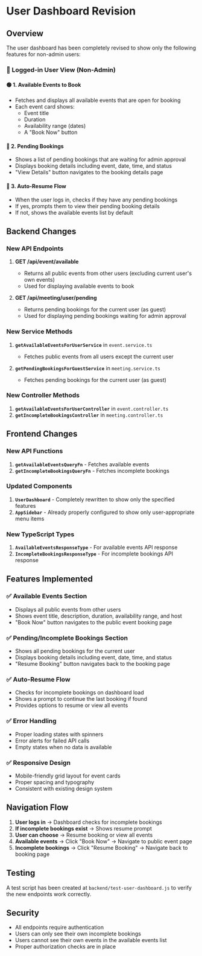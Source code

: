 # User Dashboard Revision

## Overview

The user dashboard has been completely revised to show only the following features for non-admin users:

### 👤 Logged-in User View (Non-Admin)

#### 🟢 1. Available Events to Book
- Fetches and displays all available events that are open for booking
- Each event card shows:
  - Event title
  - Duration
  - Availability range (dates)
  - A "Book Now" button

#### 📩 2. Pending Bookings
- Shows a list of pending bookings that are waiting for admin approval
- Displays booking details including event, date, time, and status
- "View Details" button navigates to the booking details page

#### 🔄 3. Auto-Resume Flow
- When the user logs in, checks if they have any pending bookings
- If yes, prompts them to view their pending booking details
- If not, shows the available events list by default

## Backend Changes

### New API Endpoints

1. **GET /api/event/available**
   - Returns all public events from other users (excluding current user's own events)
   - Used for displaying available events to book

2. **GET /api/meeting/user/pending**
   - Returns pending bookings for the current user (as guest)
   - Used for displaying pending bookings waiting for admin approval

### New Service Methods

1. **`getAvailableEventsForUserService`** in `event.service.ts`
   - Fetches public events from all users except the current user

2. **`getPendingBookingsForGuestService`** in `meeting.service.ts`
   - Fetches pending bookings for the current user (as guest)

### New Controller Methods

1. **`getAvailableEventsForUserController`** in `event.controller.ts`
2. **`getIncompleteBookingsController`** in `meeting.controller.ts`

## Frontend Changes

### New API Functions

1. **`getAvailableEventsQueryFn`** - Fetches available events
2. **`getIncompleteBookingsQueryFn`** - Fetches incomplete bookings

### Updated Components

1. **`UserDashboard`** - Completely rewritten to show only the specified features
2. **`AppSidebar`** - Already properly configured to show only user-appropriate menu items

### New TypeScript Types

1. **`AvailableEventsResponseType`** - For available events API response
2. **`IncompleteBookingsResponseType`** - For incomplete bookings API response

## Features Implemented

### ✅ Available Events Section
- Displays all public events from other users
- Shows event title, description, duration, availability range, and host
- "Book Now" button navigates to the public event booking page

### ✅ Pending/Incomplete Bookings Section
- Shows all pending bookings for the current user
- Displays booking details including event, date, time, and status
- "Resume Booking" button navigates back to the booking page

### ✅ Auto-Resume Flow
- Checks for incomplete bookings on dashboard load
- Shows a prompt to continue the last booking if found
- Provides options to resume or view all events

### ✅ Error Handling
- Proper loading states with spinners
- Error alerts for failed API calls
- Empty states when no data is available

### ✅ Responsive Design
- Mobile-friendly grid layout for event cards
- Proper spacing and typography
- Consistent with existing design system

## Navigation Flow

1. **User logs in** → Dashboard checks for incomplete bookings
2. **If incomplete bookings exist** → Shows resume prompt
3. **User can choose** → Resume booking or view all events
4. **Available events** → Click "Book Now" → Navigate to public event page
5. **Incomplete bookings** → Click "Resume Booking" → Navigate back to booking page

## Testing

A test script has been created at `backend/test-user-dashboard.js` to verify the new endpoints work correctly.

## Security

- All endpoints require authentication
- Users can only see their own incomplete bookings
- Users cannot see their own events in the available events list
- Proper authorization checks are in place 